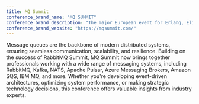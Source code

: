 ```yaml
---
title: MQ Summit
conference_brand_name: "MQ SUMMIT"
conference_brand_description: "The major European event for Erlang, Elixir and Gleam users"
conference_brand_website: "https://mqsummit.com/"
---
```


Message queues are the backbone of modern distributed systems, ensuring seamless communication, scalability, and resilience. Building on the success of RabbitMQ Summit, MQ Summit now brings together professionals working with a wide range of messaging systems, including RabbitMQ, Kafka, NATS, Apache Pulsar, Azure Messaging Brokers, Amazon SQS, IBM MQ, and more. Whether you're developing event-driven architectures, optimizing system performance, or making strategic technology decisions, this conference offers valuable insights from industry experts.
